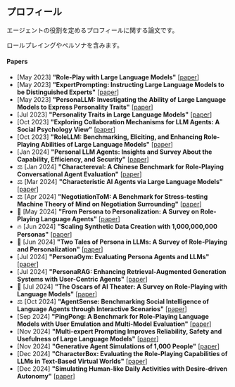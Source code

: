 ## プロフィール
エージェントの役割を定めるプロフィールに関する論文です。

ロールプレイングやペルソナを含みます。

#### Papers
* [May 2023] **"Role-Play with Large Language Models"** [[paper](https://arxiv.org/abs/2305.16367)]
* [May 2023] **"ExpertPrompting: Instructing Large Language Models to be Distinguished Experts"** [[paper](https://arxiv.org/abs/2305.14688)]
* [May 2023] **"PersonaLLM: Investigating the Ability of Large Language Models to Express Personality Traits"** [[paper](https://arxiv.org/abs/2305.02547)]
* [Jul 2023] **"Personality Traits in Large Language Models"** [[paper](https://arxiv.org/abs/2307.00184)]
* [Oct 2023] **"Exploring Collaboration Mechanisms for LLM Agents: A Social Psychology View"** [[paper](https://arxiv.org/abs/2310.02124)]
* [Oct 2023] **"RoleLLM: Benchmarking, Eliciting, and Enhancing Role-Playing Abilities of Large Language Models"** [[paper](https://arxiv.org/abs/2310.00746)]
* [Jan 2024] **"Personal LLM Agents: Insights and Survey About the Capability, Efficiency, and Security"** [[paper](https://arxiv.org/abs/2401.05459)]
* ⚖️ [Jan 2024] **"Charactereval: A Chinese Benchmark for Role-Playing Conversational Agent Evaluation"** [[paper](https://arxiv.org/abs/2401.01275)]
* ⚖️ [Mar 2024] **"Characteristic AI Agents via Large Language Models"** [[paper](https://arxiv.org/abs/2403.12368)]
* ⚖️ [Apr 2024] **"NegotiationToM: A Benchmark for Stress-testing Machine Theory of Mind on Negotiation Surrounding"** [[paper](https://arxiv.org/abs/2404.13627)]
* 📖 [May 2024] **"From Persona to Personalization: A Survey on Role-Playing Language Agents"** [[paper](https://arxiv.org/abs/2404.18231)]
* 🔥 [Jun 2024] **"Scaling Synthetic Data Creation with 1,000,000,000 Personas"** [[paper](https://arxiv.org/abs/2406.20094)]
* 📖 [Jun 2024] **"Two Tales of Persona in LLMs: A Survey of Role-Playing and Personalization"** [[paper](https://arxiv.org/abs/2406.01171)]
* [Jul 2024] **"PersonaGym: Evaluating Persona Agents and LLMs"** [[paper](https://arxiv.org/abs/2407.18416)]
* [Jul 2024] **"PersonaRAG: Enhancing Retrieval-Augmented Generation Systems with User-Centric Agents"** [[paper](https://arxiv.org/abs/2407.09394)]
* 📖 [Jul 2024] **"The Oscars of AI Theater: A Survey on Role-Playing with Language Models"** [[paper](https://arxiv.org/abs/2407.11484)]
* ⚖️ [Oct 2024] **"AgentSense: Benchmarking Social Intelligence of Language Agents through Interactive Scenarios"** [[paper](https://arxiv.org/abs/2410.19346)]
* [Sep 2024] **"PingPong: A Benchmark for Role-Playing Language Models with User Emulation and Multi-Model Evaluation"** [[paper](https://arxiv.org/abs/2409.06820)]
* [Nov 2024] **"Multi-expert Prompting Improves Reliability, Safety and Usefulness of Large Language Models"** [[paper](https://arxiv.org/abs/2411.00492)]
* [Nov 2024] **"Generative Agent Simulations of 1,000 People"** [[paper](https://arxiv.org/abs/2411.10109)]
* [Dec 2024] **"CharacterBox: Evaluating the Role-Playing Capabilities of LLMs in Text-Based Virtual Worlds"** [[paper](https://arxiv.org/abs/2412.05631)]
* [Dec 2024] **"Simulating Human-like Daily Activities with Desire-driven Autonomy"** [[paper](https://arxiv.org/abs/2412.06435)]